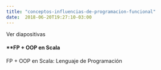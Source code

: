 ```yaml
---
title: "conceptos-influencias-de-programacion-funcional"
date:  2018-06-20T19:27:10-03:00
---
```



Ver diapositivas




#### **FP + OOP en Scala

FP + OOP en Scala: Lenguaje de Programación